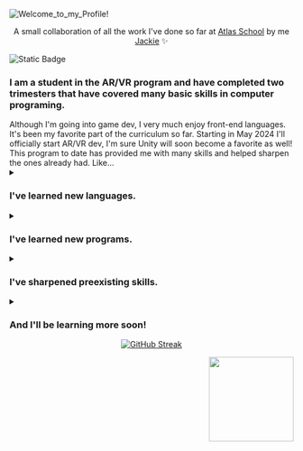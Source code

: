 ![Welcome_to_my_Profile!](https://github.com/Srixx24/Srixx24/assets/144152489/3008c157-ccb1-4f00-91f9-abbca4a06bde)

<p align="center">
A small collaboration of all the work I've done so far at <a href="https://www.atlasschool.com/">Atlas School</a> by me <a href="https://github.com/Srixx24/">Jackie</a> ✨
</p>

![Static Badge](https://img.shields.io/badge/Queers%20Ruling-Code%20Space-purple?style=string&logoColor=purple) 

<h3><p align="left">
I am a student in the AR/VR program and have completed two trimesters that have covered many basic skills in computer programing.
</p></h3>
Although I'm going into game dev, I very much enjoy front-end languages. It's been my favorite part of the curriculum so far. Starting in May 2024 I'll officially start AR/VR dev, I'm sure Unity will soon become a favorite as well! This program to date has provided me with many
skills and helped sharpen the ones already had. Like...


<br>

<details>
<summary><h3>I've learned new languages.</h3></summary>
<ul><li>The basics of C involving data types, control structures, functions, memory management, and more.</li>
<li>The basics of Python in object-oriented programming, file I/O, and data structures.</li>
<li>The basics of Javascript in event handling, manipulating HTML elements, and server-side development.</li>
<li>The basics of HTML in the structure and content of webpages.</li>
<li>The basics of CSS in creating layouts, designs, and visual appearances of web pages.</li>
<li>Some Markdown in README files and formatting text.</li>
</ul></details>


<details>
<summary><h3>I've learned new programs.</h3></summary>
<ul><li>Docker - management of applications within lightweight, isolated containers.</li>
<li>VS code - a source code editor that has given me an efficient coding experience.</li>
<li>Postman - API development tool that has made testing HTTP requests and analyzing responses very seamless.</li>
<li>And more to come!</li>
</ul></details>


<details>
<summary><h3>I've sharpened preexisting skills.</h3></summary>
<ul><li>Efficiently organizing and prioritizing tasks, meeting deadlines, and effectively utilizing time and resources.</li>
<li>The capacity to analyze information objectively, evaluate arguments and evidence, and make informed decisions.</li>
<li>Working effectively with others, fostering teamwork, and being able to contribute to group projects.</li>
<li>Being flexible and open to change, adjusting well to new situations, and embracing challenges with a positive attitude.</li>
<li>Thinking outside the box, generating innovative ideas, and approaching tasks with a new perspective.</li>
<li>Bouncing back from setbacks, facing challenges with determination, and maintaining a positive mindset in the face of adversity.</li>
</ul></details>


<details>
<summary><h3>And I'll be learning more soon!</h3></summary>
<ul><li>How to program with C#</li>
<li>How to use Unity and all its functionality</li>
<li>How to create 3D applications</li>
<li>And who knows what else 🤓 </li>
</ul></details>



<div align="center">
  <a href="https://git.io/streak-stats"><img src="https://github-readme-streak-stats.herokuapp.com?user=Srixx24&theme=monokai&border_radius=6&date_format=M%20j%5B%2C%20Y%5D" alt="GitHub Streak" /></a>
</div>




<p align="right">
  <img width="150" src="https://github.com/Srixx24/Srixx24/assets/144152489/6093b9ef-6cd0-4b18-a0db-d9b152892d29">
</p>

<!---
Srixx24/Srixx24 is a ✨ special ✨ repository because its `README.md` (this file) appears on your GitHub profile.
You can click the Preview link to take a look at your changes.
--->
